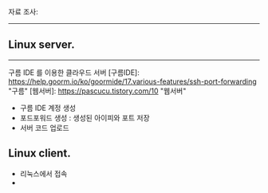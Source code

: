자료 조사:
- - -
## Linux server.
- - - 
구름 IDE 를 이용한 클라우드 서버 
[구름IDE]: https://help.goorm.io/ko/goormide/17.various-features/ssh-port-forwarding "구름"
[웹서버]: https://pascucu.tistory.com/10 "웹서버"

* 구름 IDE 계정 생성
* 포드포워드 생성 : 생성된 아이피와 포트 저장
* 서버 코드 업로드 

## Linux client.
* 리눅스에서 접속
* 
